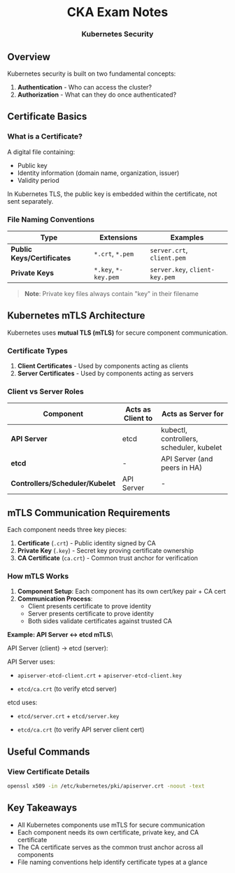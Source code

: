 <div align="center">
  <h1><strong>CKA Exam Notes</strong></h1>
  <h3>Kubernetes Security</h3>
</div>

## Overview

Kubernetes security is built on two fundamental concepts:

1. **Authentication** - Who can access the cluster?
2. **Authorization** - What can they do once authenticated?

## Certificate Basics

### What is a Certificate?

A digital file containing:

- Public key
- Identity information (domain name, organization, issuer)
- Validity period

In Kubernetes TLS, the public key is embedded within the certificate, not sent separately.

### File Naming Conventions

| Type                         | Extensions           | Examples                       |
| ---------------------------- | -------------------- | ------------------------------ |
| **Public Keys/Certificates** | `*.crt`, `*.pem`     | `server.crt`, `client.pem`     |
| **Private Keys**             | `*.key`, `*-key.pem` | `server.key`, `client-key.pem` |

> **Note**: Private key files always contain "key" in their filename

## Kubernetes mTLS Architecture

Kubernetes uses **mutual TLS (mTLS)** for secure component communication.

### Certificate Types

1. **Client Certificates** - Used by components acting as clients
2. **Server Certificates** - Used by components acting as servers

### Client vs Server Roles

| Component                         | Acts as Client to | Acts as Server for                       |
| --------------------------------- | ----------------- | ---------------------------------------- |
| **API Server**                    | etcd              | kubectl, controllers, scheduler, kubelet |
| **etcd**                          | -                 | API Server (and peers in HA)             |
| **Controllers/Scheduler/Kubelet** | API Server        | -                                        |

## mTLS Communication Requirements

Each component needs three key pieces:

1. **Certificate** (`.crt`) - Public identity signed by CA
2. **Private Key** (`.key`) - Secret key proving certificate ownership
3. **CA Certificate** (`ca.crt`) - Common trust anchor for verification

### How mTLS Works

1. **Component Setup**: Each component has its own cert/key pair + CA cert
2. **Communication Process**:
   - Client presents certificate to prove identity
   - Server presents certificate to prove identity
   - Both sides validate certificates against trusted CA

**Example: API Server ↔ etcd mTLS**\

API Server (client) → etcd (server):

API Server uses:

- `apiserver-etcd-client.crt` + `apiserver-etcd-client.key`

- `etcd/ca.crt` (to verify etcd server)

etcd uses:

- `etcd/server.crt` + `etcd/server.key`

- `etcd/ca.crt` (to verify API server client cert)

## Useful Commands

### View Certificate Details

```bash
openssl x509 -in /etc/kubernetes/pki/apiserver.crt -noout -text
```

## Key Takeaways

- All Kubernetes components use mTLS for secure communication
- Each component needs its own certificate, private key, and CA certificate
- The CA certificate serves as the common trust anchor across all components
- File naming conventions help identify certificate types at a glance
